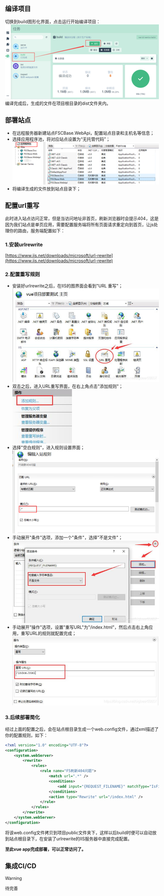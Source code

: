 ## 编译项目
切换到build图形化界面，点击运行开始编译项目：
![编译项目](../_media/web/编译项目.png)
编译完成后，生成的文件在项目根目录的dist文件夹内。

## 部署站点
* 在远程服务器新建站点FSCBase.WebApi，配置站点目录和主机名等信息；
* 选择应用程序池，将对应站点设置为“无托管代码”；
![站点图片](../_media/web/站点图片.png)
* 将编译生成的文件放到站点目录下；

## 配置url重写
此时进入站点访问正常，但是当访问地址非首页，刷新浏览器时会提示404，这是因为我们站点是单页应用，需要配置服务端将所有页面请求重定向到首页，让js处理你的路由，服务端配置如下：
### 1.安装urlrewrite
[https://www.iis.net/downloads/microsoft/url-rewrite](https://www.iis.net/downloads/microsoft/url-rewrite)
### 2.配置重写规则
* 安装好urlrewrite之后，在IIS的图界面会看到"URL 重写"；
![配置重写规则1](../_media/web/配置重写规则1.jpg)
* 双击之后，进入URL重写界面，在右上角点击"添加规则"；  
![配置重写规则2](../_media/web/配置重写规则2.jpg)
* 选择"空白规则"，进入规则设置界面；
![配置重写规则3](../_media/web/配置重写规则3.png)
* 手动展开"条件"选项，添加一个"条件"，选择"不是文件"；  
![配置重写规则4](../_media/web/配置重写规则4.jpg)
* 手动展开"操作"选项，设置"重写URL"为"/index.html"，然后点击右上角应用，重写URL的规则就配置完成；  
![配置重写规则5](../_media/web/配置重写规则5.jpg)
### 3.后续部署简化
经过上面的配置之后，会在站点根目录生成一个web.config文件，通过xml描述了你的配置规则，如下：
```xml
<?xml version="1.0" encoding="UTF-8"?>
<configuration>
    <system.webServer>
        <rewrite>
            <rules>
                <rule name="F5刷新404问题">
                    <match url=".*" />
                    <conditions>
                        <add input="{REQUEST_FILENAME}" matchType="IsFile" negate="true" />
                    </conditions>
                    <action type="Rewrite" url="/index.html" />
                </rule>
            </rules>
        </rewrite>
    </system.webServer>
</configuration>
```

将该web.config文件拷贝到项目public文件夹下，这样以后build时便可以自动放到站点根目录下，在安装了urlrewrite的IIS服务器中直接完成配置。 

**至此vue app完成部署，可以正常访问了。**

## 集成CI/CD
> [!WARNING]
> 待完善
